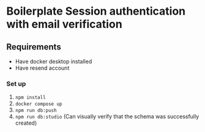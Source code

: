 # Boilerplate Session authentication with email verification

## Requirements
- Have docker desktop installed
- Have resend account

### Set up
1. `npm install`
2. `docker compose up`
3. `npm run db:push`
4. `npm run db:studio` (Can visually verify that the schema was successfully created)